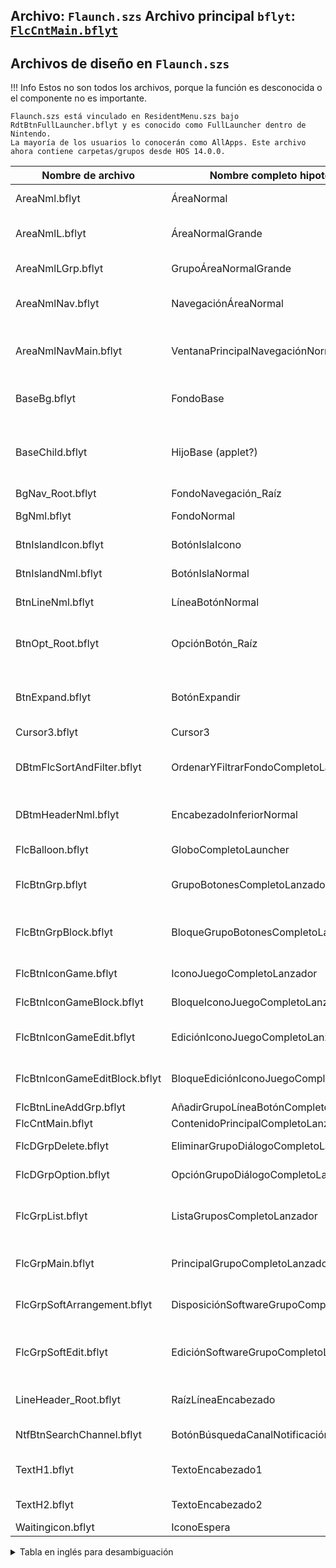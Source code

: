 **Archivo:** `Flaunch.szs`
**Archivo principal `bflyt`:** [`FlcCntMain.bflyt`](FlcCntMain.bflyt.md)
---

## Archivos de diseño en `Flaunch.szs`

<!-- prettier-ignore -->
!!! Info
    Estos no son todos los archivos, porque la función es desconocida o el componente no es importante.
	
	Flaunch.szs está vinculado en ResidentMenu.szs bajo RdtBtnFullLauncher.bflyt y es conocido como FullLauncher dentro de Nintendo.
	La mayoría de los usuarios lo conocerán como AllApps. Este archivo ahora contiene carpetas/grupos desde HOS 14.0.0.

| Nombre de archivo              | Nombre completo hipotético            | Función                                                                             |
| ----------------------------- | ------------------------------------ | ------------------------------------------------------------------------------------ |
| AreaNml.bflyt		      	    | ÁreaNormal				 	           | Define área de desplazamiento/toque/puntero										  |
| AreaNmlL.bflyt		        | ÁreaNormalGrande			 		   | Área de desplazamiento/toque/puntero más grande									   |
| AreaNmlLGrp.bflyt	     	    | GrupoÁreaNormalGrande		           | Ventanas de grupo de desplazamiento/toque/puntero									   |
| AreaNmlNav.bflyt	     	    | NavegaciónÁreaNormal		       	   | Área de navegación de desplazamiento/toque/puntero (lateral de añadir/crear grupo)   |
| AreaNmlNavMain.bflyt	        | VentanaPrincipalNavegaciónNormal    | Ventana principal de navegación de desplazamiento/toque/puntero (iconos?)			   |
| BaseBg.bflyt                  | FondoBase                            | Contiene un indicador de carga para cuando la lista aún se está cargando               |
| BaseChild.bflyt		        | HijoBase (applet?)		           | Contiene información básica de diseño para partes de applet (encabezado/lado/contenido principal) |
| BgNav_Root.bflyt	   	        | FondoNavegación_Raíz		       	   | Panel de fondo de navegación												 	   |
| BgNml.bflyt                   | FondoNormal                         | Contiene panel de fondo del menú principal + '[exelixbg](../../../definitions.md#exelixbg)' |
| BtnIslandIcon.bflyt           | BotónIslaIcono		               | Color de texto/ícono del contenido del botón (L R +)								   |
| BtnIslandNml.bflyt	        | BotónIslaNormal		           	   | Información estándar del botón color de texto										   |
| BtnLineNml.bflyt	       	    | LíneaBotónNormal			 	       | Botón "en línea" es decir, ¿lista desplegable?									   |
| BtnOpt_Root.bflyt	       	    | OpciónBotón_Raíz			         | Información del botón en menú desplegable? Contiene marcado de casilla inválido y válido |
| BtnExpand.bflyt               | BotónExpandir                       | Menú desplegable [grupos?/ordenar] posiblemente cambiado en 14.0                       |
| Cursor3.bflyt                 | Cursor3                             | Cursor                                                                              |
| DBtmFlcSortAndFilter.bflyt    | OrdenarYFiltrarFondoCompletoLauncher| Contiene la información base del menú "ordenar y filtrar" cuando la lista todavía se está cargando |
| DBtmHeaderNml.bflyt	        | EncabezadoInferiorNormal		     | Contiene información de encabezado icono/texto y línea superior						   |
| FlcBalloon.bflyt              | GloboCompletoLauncher               | Globo de nombre de la aplicación                                                      |
| FlcBtnGrp.bflyt			    | GrupoBotonesCompletoLanzador		 | Icono de grupo con iconos agrupados incluye el botón de ordenar / texto				   |
| FlcBtnGrpBlock.bflyt		    | BloqueGrupoBotonesCompletoLanzador | Información de bloque de iconos de grupo desplazamiento/espaciado de las 4 filas de iconos de grupo |
| FlcBtnIconGame.bflyt          | IconoJuegoCompletoLanzador         | El diseño del icono del juego. Utilizado para todos los iconos                          |
| FlcBtnIconGameBlock.bflyt     | BloqueIconoJuegoCompletoLanzador   | Información del icono del juego en filas/espaciado                                    |
| FlcBtnIconGameEdit.bflyt	    | EdiciónIconoJuegoCompletoLanzador	 | Diseño del icono del juego en la pantalla de edición (ordenar/mover/comprobar)		   |
| FlcBtnIconGameEditBlock.bflyt | BloqueEdiciónIconoJuegoCompletoLanzador | Información de diseño del icono del juego en la pantalla de edición (espaciado)	   |
| FlcBtnLineAddGrp.bflyt	 	| AñadirGrupoLíneaBotónCompletoLanzador | Botón de crear grupo														  	   |
| FlcCntMain.bflyt		 		| ContenidoPrincipalCompletoLanzador | Ventana principal de AllApps												  	   |
| FlcDGrpDelete.bflyt		 	| EliminarGrupoDiálogoCompletoLanzador | Información de diseño de "Eliminar Grupo" applet									   |
| FlcDGrpOption.bflyt          	| OpciónGrupoDiálogoCompletoLanzador | Información de lista desplegable "Editar Grupo"									   |
| FlcGrpList.bflyt		 		| ListaGruposCompletoLanzador	     | Ventana principal de grupos / Ordenar grupos (ambos diseños están en esta ventana)	   |
| FlcGrpMain.bflyt		 		| PrincipalGrupoCompletoLanzador	 | Ventana de contenido de carpeta de grupo (iconos en carpeta de grupo)				   |
| FlcGrpSoftArrangement.bflyt   | DisposiciónSoftwareGrupoCompletoLanzador | Ordenar ventana de contenido de software (Ordenar juegos en una carpeta de grupo)	   |
| FlcGrpSoftEdit.bflyt		    | EdiciónSoftwareGrupoCompletoLanzador    | Agregar/eliminar ventana de contenido de software (Agregar y quitar/buscar juegos ventana) |
| LineHeader_Root.bflyt         | RaízLíneaEncabezado                 | La línea horizontal que se muestra en el encabezado (tamaño y posición relativa)        |
| NtfBtnSearchChannel.bflyt     | BotónBúsquedaCanalNotificación      | Cuadro/botón de "Buscar por palabra clave" e icono de lupa							   |
| TextH1.bflyt                  | TextoEncabezado1                    | El componente de encabezado principal completo                                         |
| TextH2.bflyt			 		| TextoEncabezado2			           | Texto de encabezado dentro de los grupos											   |
| Waitingicon.bflyt		 		| IconoEspera				           | Icono de carga																	       |


<details>
  <summary>Tabla en inglés para desambiguación</summary>
  
 
| Filename                      | Hypothetical full name             | Function                                                                           |
| ----------------------------- | ---------------------------------- | ---------------------------------------------------------------------------------- |
| AreaNml.bflyt		      	    | AreaNormal				 	     | Defines scroll/touch/cursor area							      	  				  |
| AreaNmlL.bflyt		        | AreaNormalLarge			 		 | Scroll/touch/cursor Larger area									  				  |
| AreaNmlLGrp.bflyt	     	    | AreaNormalLargeGroup		         | Scroll/Touch/Cursor group windows							        			  |
| AreaNmlNav.bflyt	     	    | AreaNormalNavigation		       	 | Scroll/Touch/Cursor Navigation area (side of add/create group)		      	  	  |	
| AreaNmlNavMain.bflyt	        | AreaNormalNavigationMain(window?)  | Scroll/Touch/Cursor MainNavigation window (icons?)						  		  |
| BaseBg.bflyt                  | BaseBackground                     | Contains a loading indicator for when the list is still loading                	  |
| BaseChild.bflyt		        | BaseChild (applet?)		         | Contains Basic Layout information for applet parts (header/side/main content)	  |
| BgNav_Root.bflyt	   	        | BackgroundNavigation_Root	       	 | Navigation Background Panel									  					  |
| BgNml.bflyt                   | BackgroundNormal                   | Contains mainmenu background pane + '[exelixbg](../../../definitions.md#exelixbg)' |
| BtnIslandIcon.bflyt           | ButtonIslandIcon		       		 | Button contents text color/icon (L R +)							  				  |
| BtnIslandNml.bflyt	        | ButtonIslandNormal		         | Standard Button information text color								  			  |
| BtnLineNml.bflyt	       	    | ButtonLineNormal			 		 | Button "inline" ie dropdown list?								  				  |
| BtnOpt_Root.bflyt	       	    | ButtonOption_Root			 		 | Button information in drop down? Contains checkbox invalid & valid inc mark	  	  |
| BtnExpand.bflyt               | ButtonExpand                       | Drop Down Menu [groups?/sort] possibly changed in 14.0                             |
| Cursor3.bflyt                 | Cursor3                            | Cursor                                                                         	  |
| DBtmFlcSortAndFilter.bflyt    | BottomFullLauncherSortAndFilter    | contains the "sort and filter" menu base information					  			  |
| DBtmHeaderNml.bflyt	        | BottomHeaderNormal		         | Contains header information icon / text & top line						  		  |
| FlcBalloon.bflyt              | FullLauncherBalloon                | App name balloon 			                                                  	  |
| FlcBtnGrp.bflyt			    | FullLaunchButtonGroup		 	     | Group Icon with clustered Icon includes the sort allows / text				  	  |
| FlcBtnGrpBlock.bflyt		    | FullLaunchButtonGroupBlock		 | Group Icon block information scrolling/spacing of the 4 groupicon rows		  	  |
| FlcBtnIconGame.bflyt          | FullLauncherButtonIconGame         | The game icon layout. Used for all icons                                       	  |
| FlcBtnIconGameBlock.bflyt     | FullLauncherButtonIconGameBlock    | Game Icon information in Rows/padding                                         	  |
| FlcBtnIconGameEdit.bflyt	    | FullLaunchButtonIconGameEdit	 	 | Game Icon in edit screen (sort/move/check)							  			  |
| FlcBtnIconGameEditBlock.bflyt | FullLaunchButtonIconGameEditBlock  | Edit Game Icon Layout Padding information							  			  |
| FlcBtnLineAddGrp.bflyt	 	| FullLaunchButtonLineAddGroup	 	 | Create Group Button											  					  |
| FlcCntMain.bflyt		 		| FullLauncherContentMain		     | The Main AllApps screen window									  				  |
| FlcDGrpDelete.bflyt		 	| FullLaunchDialogGroupDelete 	 	 | "Delete Group" Applet layout information							  				  |
| FlcDGrpOption.bflyt          	| FullLaunchDialogGroupOption	 	 | "Edit Group" drop down list information							  				  |
| FlcGrpList.bflyt		 		| FullLaunchGroupList			 	 | Groups Main Window / Sort Groups Main Window (both layouts are in this window)	  |
| FlcGrpMain.bflyt		 		| FullLaunchGroupMain			 	 | Group Folder Contents Window (icons in group folder)					  			  |
| FlcGrpSoftArrangement.bflyt   | FullLaunchGroupSoftwareArrangement | Sort Software Contents Window (Sort Games in a Group Folder)				  		  |
| FlcGrpSoftEdit.bflyt		    | FullLaunchGroupSoftwareEdit        | Add/Remove Software Contents Window (Add & remove/search games window)		  	  |
| LineHeader_Root.bflyt         | LineHeader Root                    | The horizontal line that is shown in the header (size & relative position)      	  |
| NtfBtnSearchChannel.bflyt     | NotificationButtonSearchChannel	 | "Search by Keyword" Box/button & magnifier icon						  			  |
| TextH1.bflyt                  | TextHeader1                        | The complete main header component                                                 |
| TextH2.bflyt			 		| TextHeader2				 		 | Header Text within groups										  				  |
| Waitingicon.bflyt		 		| WaitingIcon				 		 | Loading icon												  						  |
</details>

